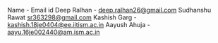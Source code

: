Name - Email id
Deep Ralhan - deep.ralhan26@gmail.com
Sudhanshu Rawat sr363298@gmail.com
Kashish Garg - kashish.18je0404@ee.iitism.ac.in
Aayush Ahuja - aayu.16je002440@am.ism.ac.in